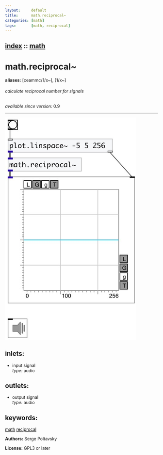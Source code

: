 ```yaml
---
layout:     default
title:      math.reciprocal~
categories: [math]
tags:       [math, reciprocal]
---
```

[index](index.html) :: [math](category_math.html)
---

# math.reciprocal~
**aliases:** [ceammc/1/x\~], [1/x\~]


###### calculate reciprocal number for signals

*available since version:* 0.9

---




[![example](../examples/img/math.reciprocal~.jpg)](../examples/pd/math.reciprocal~.pd)









## inlets:

* input signal<br>
_type:_ audio



## outlets:

* output signal<br>
_type:_ audio



## keywords:

[math](keywords/math.html)
[reciprocal](keywords/reciprocal.html)






**Authors:** Serge Poltavsky




**License:** GPL3 or later





